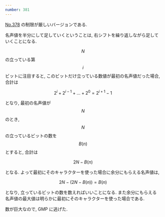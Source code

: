 ```yaml
---
number: 381
---
```

[No.378](./y0378.html) の制限が厳しいバージョンである.

名声値を半分にして足していくということは, 右シフトを繰り返しながら足していくことになる.

$$ N $$ の立っている第 $$ i $$ ビットに注目すると, このビットだけ立っている数値が最初の名声値だった場合, 合計は

$$
2^i + 2^{i-1} + \dots + 2^0 = 2^{i+1}-1
$$

となり, 最初の名声値が $$ N $$ のとき, $$ N $$ の立っているビットの数を $$ B(n) $$ とすると, 合計は

$$
2N - B(n)
$$

となる. よって最初にそのキャラクターを使った場合に余分にもらえる名声値は,

$$
2N - (2N - B(n)) = B(n)
$$

となり, 立っているビットの数を数えればいいことになる. また余分にもらえる名声値の最大値は明らかに最初にそのキャラクターを使った場合である.

数が巨大なので, GMP に逃げた.
